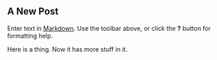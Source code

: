 ## A New Post

Enter text in [Markdown](http://daringfireball.net/projects/markdown/). Use the toolbar above, or click the **?** button for formatting help.

Here is a thing. Now it has more stuff in it.


